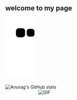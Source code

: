 <h2>welcome to my page</h2>

[![Snake animation](https://raw.githubusercontent.com/devxan/devxan/output/github-contribution-grid-snake.svg)](https://github.com/Platane/snk)
<br>
<br>
 ![Anurag's GitHub stats](https://github-readme-stats.vercel.app/api?username=AboalfazlForooghi2004&show_icons=true&theme=midnight-purple)
<img align="right" alt="GIF" src="https://github.com/abhisheknaiidu/abhisheknaiidu/blob/master/code.gif?raw=true" width="400" height="320" />
